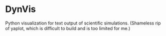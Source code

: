 # DynVis

Python visualization for text output of scientific simulations. (Shameless rip of yaplot, which is difficult to build and is too limited for me.)